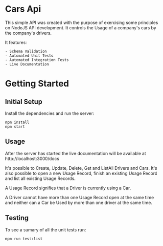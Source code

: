 # Cars Api

This simple API was created with the purpose of exercising some principles on NodeJS API development. It controls the Usage of a company's cars by the company's drivers.

It features:

    - Schema Validation
    - Automated Unit Tests
    - Automated Integration Tests
    - Live Documentation

# Getting Started

## Initial Setup

Install the dependencies and run the server:

```
npm install
npm start
```

## Usage

After the server has started the live documentation will be available at http://localhost:3000/docs

It's possible to Create, Update, Delete, Get and ListAll Drivers and Cars. It's also possible to open a new Usage Record, finish an existing Usage Record and list all existing Usage Records.

A Usage Record signifies that a Driver is currently using a Car.

A Driver cannot have more than one Usage Record open at the same time and neither can a Car be Used by more than one driver at the same time.

## Testing

To see a sumary of all the unit tests run:

```
npm run test:list
```
